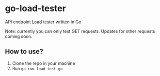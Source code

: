 # go-load-tester

API endpoint Load tester written in Go

Note: currently you can only test GET requests. Updates for other requests coming soon.

## How to use?

1. Clone the repo in your machine
2. Run `go run load-test.go`

